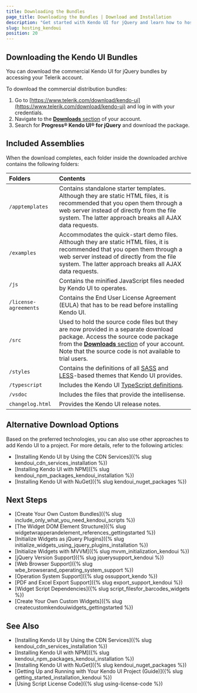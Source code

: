 ```yaml
---
title: Downloading the Bundles
page_title: Downloading the Bundles | Download and Installation 
description: "Get started with Kendo UI for jQuery and learn how to host the library in your project by downloading the bundles."
slug: hosting_kendoui
position: 20
---
```


## Downloading the Kendo UI Bundles

You can download the commercial Kendo UI for jQuery bundles by accessing your Telerik account. 

To download the commercial distribution bundles: 

1. Go to [https://www.telerik.com/download/kendo-ui](https://www.telerik.com/download/kendo-ui) and log in with your credentials.
1. Navigate to the [**Downloads** section](https://www.telerik.com/account/my-downloads) of your account.
1. Search for **Progress® Kendo UI® for jQuery** and download the package.

## Included Assemblies 

When the download completes, each folder inside the downloaded archive contains the following folders:

|Folders 						|Contents |
|:---								|:---			|
|`/apptemplates`		|Contains standalone starter templates. Although they are static HTML files, it is recommended that you open them through a web server instead of directly from the file system. The latter approach breaks all AJAX data requests.|
|`/examples`				|Accommodates the quick-start demo files. Although they are static HTML files, it is recommended that you open them through a web server instead of directly from the file system. The latter approach breaks all AJAX data requests.|
|`/js`							|Contains the minified JavaScript files needed by Kendo UI to operates.|
|`/license-agreements`| Contains the End User License Agreement (EULA) that has to be read before installing Kendo UI.|
|`/src`							|Used to hold the source code files but they are now provided in a separate download package. Access the source code package from the [**Downloads** section](https://www.telerik.com/account/my-downloads) of your account. Note that the source code is not available to trial users.|
|`/styles`					|Contains the definitions of all [SASS](https://docs.telerik.com/kendo-ui/styles-and-layout/sass-themes) and [LESS](https://docs.telerik.com/kendo-ui/styles-and-layout/appearance-styling)-based themes that Kendo UI provides. |
|`/typescript`			|Includes the Kendo UI [TypeScript definitions](https://docs.telerik.com/kendo-ui/third-party/typescript).|
|`/vsdoc`				    |Includes the files that provide the intellisense.  |
|`changelog.html`		|Provides the Kendo UI release notes.|

## Alternative Download Options

Based on the preferred technologies, you can also use other approaches to add Kendo UI to a project. For more details, refer to the following articles:

* [Installing Kendo UI by Using the CDN Services]({% slug kendoui_cdn_services_installation %})
* [Installing Kendo UI with NPM]({% slug kendoui_npm_packages_kendoui_installation %})
* [Installing Kendo UI with NuGet]({% slug kendoui_nuget_packages %})


## Next Steps

* [Create Your Own Custom Bundles]({% slug include_only_what_you_need_kendoui_scripts %})
* [The Widget DOM Element Structure]({% slug widgetwrapperandelement_references_gettingstarted %})
* [Initialize Widgets as jQuery Plugins]({% slug initialize_widgets_using_jquery_plugins_installation %})
* [Initialize Widgets with MVVM]({% slug mvvm_initialization_kendoui %})
* [jQuery Version Support]({% slug jquerysupport_kendoui %})
* [Web Browser Support]({% slug wbe_browserand_operating_system_support %})
* [Operation System Support]({% slug ossupport_kendo %})
* [PDF and Excel Export Support]({% slug export_support_kendoui %})
* [Widget Script Dependencies]({% slug script_filesfor_barcodes_widgets %})
* [Create Your Own Custom Widgets]({% slug createcustomkendouiwidgets_gettingstarted %})

## See Also

* [Installing Kendo UI by Using the CDN Services]({% slug kendoui_cdn_services_installation %})
* [Installing Kendo UI with NPM]({% slug kendoui_npm_packages_kendoui_installation %})
* [Installing Kendo UI with NuGet]({% slug kendoui_nuget_packages %})
* [Getting Up and Running with Your Kendo UI Project (Guide)]({% slug getting_started_installation_kendoui %})
* [Using Script License Code]({% slug using-license-code %})

